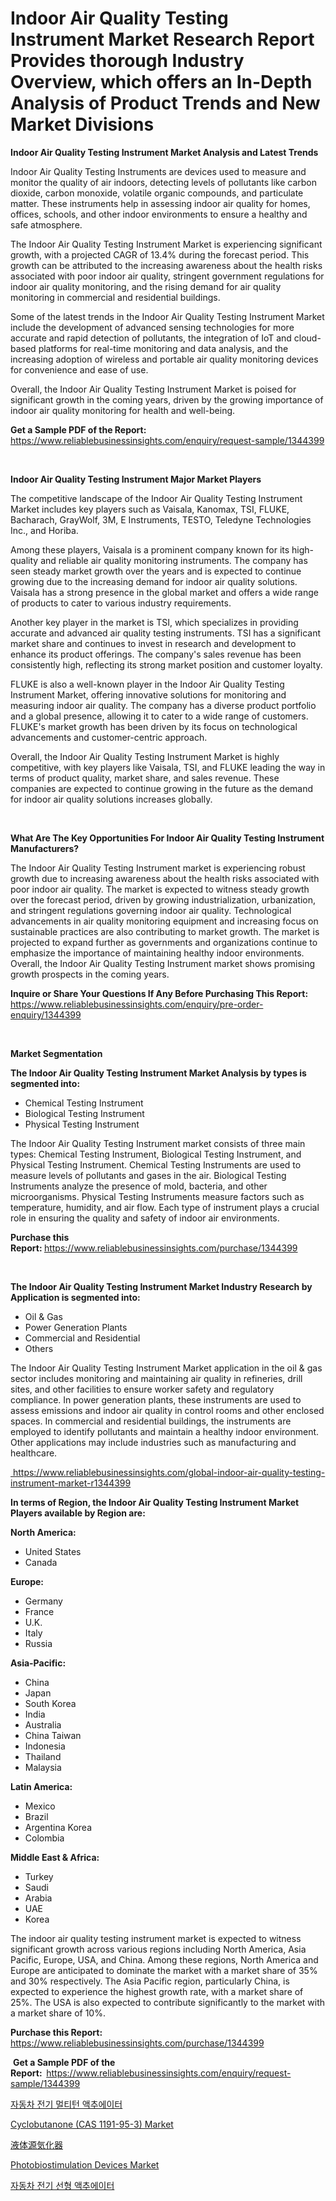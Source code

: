 <p><h1>Indoor Air Quality Testing Instrument Market Research Report Provides thorough Industry Overview, which offers an In-Depth Analysis of Product Trends and New Market Divisions</h1></p><p><strong>Indoor Air Quality Testing Instrument Market Analysis and Latest Trends</strong></p>
<p><p>Indoor Air Quality Testing Instruments are devices used to measure and monitor the quality of air indoors, detecting levels of pollutants like carbon dioxide, carbon monoxide, volatile organic compounds, and particulate matter. These instruments help in assessing indoor air quality for homes, offices, schools, and other indoor environments to ensure a healthy and safe atmosphere.</p><p>The Indoor Air Quality Testing Instrument Market is experiencing significant growth, with a projected CAGR of 13.4% during the forecast period. This growth can be attributed to the increasing awareness about the health risks associated with poor indoor air quality, stringent government regulations for indoor air quality monitoring, and the rising demand for air quality monitoring in commercial and residential buildings. </p><p>Some of the latest trends in the Indoor Air Quality Testing Instrument Market include the development of advanced sensing technologies for more accurate and rapid detection of pollutants, the integration of IoT and cloud-based platforms for real-time monitoring and data analysis, and the increasing adoption of wireless and portable air quality monitoring devices for convenience and ease of use.</p><p>Overall, the Indoor Air Quality Testing Instrument Market is poised for significant growth in the coming years, driven by the growing importance of indoor air quality monitoring for health and well-being.</p></p>
<p><strong>Get a Sample PDF of the Report:&nbsp;</strong> <a href="https://www.reliablebusinessinsights.com/enquiry/request-sample/1344399">https://www.reliablebusinessinsights.com/enquiry/request-sample/1344399</a></p>
<p>&nbsp;</p>
<p><strong>Indoor Air Quality Testing Instrument Major Market Players</strong></p>
<p><p>The competitive landscape of the Indoor Air Quality Testing Instrument Market includes key players such as Vaisala, Kanomax, TSI, FLUKE, Bacharach, GrayWolf, 3M, E Instruments, TESTO, Teledyne Technologies Inc., and Horiba. </p><p>Among these players, Vaisala is a prominent company known for its high-quality and reliable air quality monitoring instruments. The company has seen steady market growth over the years and is expected to continue growing due to the increasing demand for indoor air quality solutions. Vaisala has a strong presence in the global market and offers a wide range of products to cater to various industry requirements.</p><p>Another key player in the market is TSI, which specializes in providing accurate and advanced air quality testing instruments. TSI has a significant market share and continues to invest in research and development to enhance its product offerings. The company's sales revenue has been consistently high, reflecting its strong market position and customer loyalty.</p><p>FLUKE is also a well-known player in the Indoor Air Quality Testing Instrument Market, offering innovative solutions for monitoring and measuring indoor air quality. The company has a diverse product portfolio and a global presence, allowing it to cater to a wide range of customers. FLUKE's market growth has been driven by its focus on technological advancements and customer-centric approach.</p><p>Overall, the Indoor Air Quality Testing Instrument Market is highly competitive, with key players like Vaisala, TSI, and FLUKE leading the way in terms of product quality, market share, and sales revenue. These companies are expected to continue growing in the future as the demand for indoor air quality solutions increases globally.</p></p>
<p>&nbsp;</p>
<p><strong>What Are The Key Opportunities For Indoor Air Quality Testing Instrument Manufacturers?</strong></p>
<p><p>The Indoor Air Quality Testing Instrument market is experiencing robust growth due to increasing awareness about the health risks associated with poor indoor air quality. The market is expected to witness steady growth over the forecast period, driven by growing industrialization, urbanization, and stringent regulations governing indoor air quality. Technological advancements in air quality monitoring equipment and increasing focus on sustainable practices are also contributing to market growth. The market is projected to expand further as governments and organizations continue to emphasize the importance of maintaining healthy indoor environments. Overall, the Indoor Air Quality Testing Instrument market shows promising growth prospects in the coming years.</p></p>
<p><strong>Inquire or Share Your Questions If Any Before Purchasing This Report:</strong> <a href="https://www.reliablebusinessinsights.com/enquiry/pre-order-enquiry/1344399">https://www.reliablebusinessinsights.com/enquiry/pre-order-enquiry/1344399</a></p>
<p>&nbsp;</p>
<p><strong>Market Segmentation</strong></p>
<p><strong>The Indoor Air Quality Testing Instrument Market Analysis by types is segmented into:</strong></p>
<p><ul><li>Chemical Testing Instrument</li><li>Biological Testing Instrument</li><li>Physical Testing Instrument</li></ul></p>
<p><p>The Indoor Air Quality Testing Instrument market consists of three main types: Chemical Testing Instrument, Biological Testing Instrument, and Physical Testing Instrument. Chemical Testing Instruments are used to measure levels of pollutants and gases in the air. Biological Testing Instruments analyze the presence of mold, bacteria, and other microorganisms. Physical Testing Instruments measure factors such as temperature, humidity, and air flow. Each type of instrument plays a crucial role in ensuring the quality and safety of indoor air environments.</p></p>
<p><strong>Purchase this Report:&nbsp;</strong><a href="https://www.reliablebusinessinsights.com/purchase/1344399">https://www.reliablebusinessinsights.com/purchase/1344399</a></p>
<p>&nbsp;</p>
<p><strong>The Indoor Air Quality Testing Instrument Market Industry Research by Application is segmented into:</strong></p>
<p><ul><li>Oil & Gas</li><li>Power Generation Plants</li><li>Commercial and Residential</li><li>Others</li></ul></p>
<p><p>The Indoor Air Quality Testing Instrument Market application in the oil & gas sector includes monitoring and maintaining air quality in refineries, drill sites, and other facilities to ensure worker safety and regulatory compliance. In power generation plants, these instruments are used to assess emissions and indoor air quality in control rooms and other enclosed spaces. In commercial and residential buildings, the instruments are employed to identify pollutants and maintain a healthy indoor environment. Other applications may include industries such as manufacturing and healthcare.</p></p>
<p><a href="https://www.reliablebusinessinsights.com/global-indoor-air-quality-testing-instrument-market-r1344399">&nbsp;https://www.reliablebusinessinsights.com/global-indoor-air-quality-testing-instrument-market-r1344399</a></p>
<p><strong>In terms of Region, the Indoor Air Quality Testing Instrument Market Players available by Region are:</strong></p>
<p>
    <p> <strong> North America: </strong>
        <ul>
            <li>United States</li>
            <li>Canada</li>
        </ul>
        </p> 
    <p> <strong> Europe: </strong>
        <ul>
            <li>Germany</li>
            <li>France</li>
            <li>U.K.</li>
            <li>Italy</li>
            <li>Russia</li>
        </ul>
        </p> 
    <p> <strong> Asia-Pacific: </strong>
        <ul>
            <li>China</li>
            <li>Japan</li>
            <li>South Korea</li>
            <li>India</li>
            <li>Australia</li>
            <li>China Taiwan</li>
            <li>Indonesia</li>
            <li>Thailand</li>
            <li>Malaysia</li>
        </ul>
        </p> 
    <p> <strong> Latin America: </strong>
        <ul>
            <li>Mexico</li>
            <li>Brazil</li>
            <li>Argentina Korea</li>
            <li>Colombia</li>
        </ul>
        </p> 
    <p> <strong> Middle East & Africa: </strong>
        <ul>
            <li>Turkey</li>
            <li>Saudi</li>
            <li>Arabia</li>
            <li>UAE</li>
            <li>Korea</li>
        </ul>
    </p>
    </p>
<p><p>The indoor air quality testing instrument market is expected to witness significant growth across various regions including North America, Asia Pacific, Europe, USA, and China. Among these regions, North America and Europe are anticipated to dominate the market with a market share of 35% and 30% respectively. The Asia Pacific region, particularly China, is expected to experience the highest growth rate, with a market share of 25%. The USA is also expected to contribute significantly to the market with a market share of 10%.</p></p>
<p><strong>Purchase this Report: </strong><a href="https://www.reliablebusinessinsights.com/purchase/1344399">https://www.reliablebusinessinsights.com/purchase/1344399</a></p>
<p>&nbsp;<strong>Get a Sample PDF of the Report:&nbsp;&nbsp;</strong><a href="https://www.reliablebusinessinsights.com/enquiry/request-sample/1344399">https://www.reliablebusinessinsights.com/enquiry/request-sample/1344399</a></p>
<p><strong></strong></p>
<p><p><a href="https://github.com/Maeennan456456/Market-Research-Report-List-2/blob/main/314828891301.md">자동차 전기 멀티턴 액추에이터</a></p><p><a href="https://github.com/dimitrishawkinswaynenp91rgz/Market-Research-Report-List-2/blob/main/cyclobutanone-cas-1191-95-3-market.md">Cyclobutanone (CAS 1191-95-3) Market</a></p><p><a href="https://github.com/HershelKris/Market-Research-Report-List-1/blob/main/725580399969.md">液体源気化器</a></p><p><a href="https://github.com/gladysalidde/Market-Research-Report-List-1/blob/main/photobiostimulation-devices-market.md">Photobiostimulation Devices Market</a></p><p><a href="https://github.com/vsap75a286l/Market-Research-Report-List-2/blob/main/323532991300.md">자동차 전기 선형 액추에이터</a></p></p>